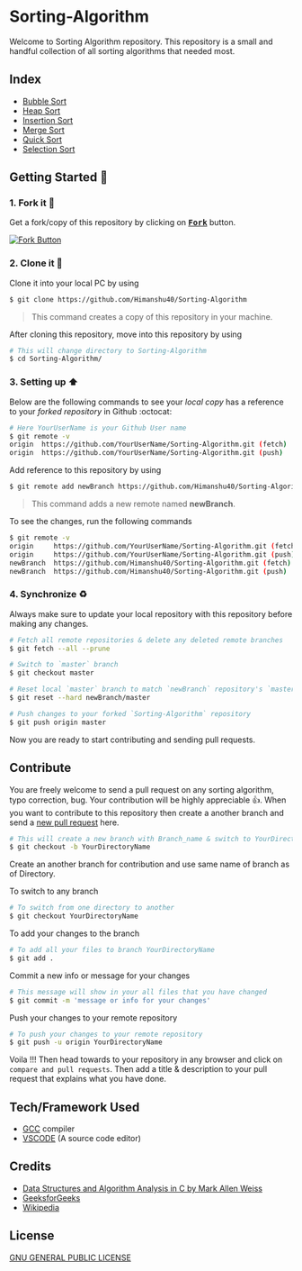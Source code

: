 # Sorting-Algorithm

Welcome to Sorting Algorithm repository. This repository is a small and handful collection of all sorting algorithms that needed most. 

## Index

+ [Bubble Sort](https://github.com/Himanshu40/Sorting-Algorithm/blob/master/Bubble_Sort/README.md)
+ [Heap Sort](https://github.com/Himanshu40/Sorting-Algorithm/tree/master/Heap_Sort/README.md)
+ [Insertion Sort](https://github.com/Himanshu40/Sorting-Algorithm/tree/master/Insertion_Sort/README.md)
+ [Merge Sort](https://github.com/Himanshu40/Sorting-Algorithm/tree/master/Merge_Sort/README.md)
+ [Quick Sort](https://github.com/Himanshu40/Sorting-Algorithm/tree/master/Quick_Sort/README.md)
+ [Selection Sort](https://github.com/Himanshu40/Sorting-Algorithm/tree/master/Selection_Sort/README.md)

## Getting Started :scroll:

### 1. Fork it :fork_and_knife:

Get a fork/copy of this repository by clicking on <a href="https://github.com/Himanshu40/Sorting-Algorithm/new/master?readme=1#fork-destination-box"><kbd><b>Fork</b></kbd></a> button.

[![Fork Button](https://help.github.com/assets/images/help/repository/fork_button.jpg)](https://github.com/Himanshu40/Sorting-Algorithm)

### 2. Clone it :busts_in_silhouette:

Clone it into your local PC by using

```sh
$ git clone https://github.com/Himanshu40/Sorting-Algorithm
```

> This command creates a copy of this repository in your machine.

After cloning this repository, move into this repository by using

```sh
# This will change directory to Sorting-Algorithm
$ cd Sorting-Algorithm/
```

### 3. Setting up :arrow_up:

Below are the following commands to see your *local copy* has a reference to your *forked repository* in Github :octocat:

```sh
# Here YourUserName is your Github User name
$ git remote -v
origin	https://github.com/YourUserName/Sorting-Algorithm.git (fetch)
origin	https://github.com/YourUserName/Sorting-Algorithm.git (push)
```

Add reference to this repository by using

```sh
$ git remote add newBranch https://github.com/Himanshu40/Sorting-Algorithm
```

> This command adds a new remote named **newBranch**.

To see the changes, run the following commands

```sh
$ git remote -v
origin     https://github.com/YourUserName/Sorting-Algorithm.git (fetch)
origin     https://github.com/YourUserName/Sorting-Algorithm.git (push)
newBranch  https://github.com/Himanshu40/Sorting-Algorithm.git (fetch)
newBranch  https://github.com/Himanshu40/Sorting-Algorithm.git (push)
```

### 4. Synchronize :recycle:

Always make sure to update your local repository with this repository before making any changes.

```sh
# Fetch all remote repositories & delete any deleted remote branches
$ git fetch --all --prune

# Switch to `master` branch
$ git checkout master

# Reset local `master` branch to match `newBranch` repository's `master` branch
$ git reset --hard newBranch/master

# Push changes to your forked `Sorting-Algorithm` repository
$ git push origin master
```

Now you are ready to start contributing and sending pull requests.

## Contribute

You are freely welcome to send a pull request on any sorting algorithm, typo correction, bug. Your contribution will be highly appreciable :thumbsup:. When you want to contribute to this repository then create a another branch and send a [new pull request](https://github.com/Himanshu40/Sorting-Algorithm/compare?expand=1) here.

```sh
# This will create a new branch with Branch_name & switch to YourDirectoryName
$ git checkout -b YourDirectoryName
```

Create an another branch for contribution and use same name of branch as of Directory.

To switch to any branch

```sh
# To switch from one directory to another
$ git checkout YourDirectoryName
```

To add your changes to the branch

```sh
# To add all your files to branch YourDirectoryName
$ git add .
```

Commit a new info or message for your changes

```sh
# This message will show in your all files that you have changed
$ git commit -m 'message or info for your changes'
```

Push your changes to your remote repository

```sh
# To push your changes to your remote repository
$ git push -u origin YourDirectoryName
```

Voila !!! Then head towards to your repository in any browser and click on `compare and pull requests`. Then add a title & description to your pull request that explains what you have done.

## Tech/Framework Used
+ [GCC](https://gcc.gnu.org/) compiler
+ [VSCODE](https://code.visualstudio.com/) (A source code editor)

## Credits

+ [Data Structures and Algorithm Analysis in C by Mark Allen Weiss](https://www.amazon.in/Data-Structures-Algorithm-Analysis-2e/dp/8177583581)
+ [GeeksforGeeks](https://www.geeksforgeeks.org/)
+ [Wikipedia](https://en.wikipedia.org/wiki/Main_Page)

## License

[GNU GENERAL PUBLIC LICENSE](https://github.com/Himanshu40/Sorting-Algorithm/blob/master/LICENSE)
